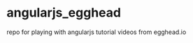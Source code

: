angularjs_egghead
=================

repo for playing with angularjs tutorial videos from egghead.io